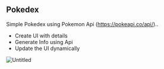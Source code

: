 ## Pokedex

Simple Pokedex using Pokemon Api (https://pokeapi.co/api/)..

- Create UI with details
- Generate Info using Api
- Update the UI dynamically

![Untitled](https://user-images.githubusercontent.com/20695270/210261878-d8a13478-96e2-4bb2-91b9-317d6ecf9fb7.png)
